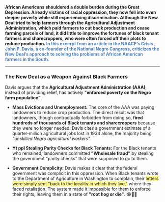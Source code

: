 **African Americans shouldered a double burden during the Great Depression. Already victims of racial oppression, they now fell into even deeper poverty while still experiencing discrimination. Although the New Deal tried to help farmers through the Agricultural Adjustment Administration, which paid farmers to cut back production and cease farming parcels of land, it did little to improve the fortunes of black tenant farmers and sharecroppers, who were often forced off their plots to reduce production. <font color="#4f81bd">In this excerpt from an article in the NAACP’s Crisis , John P. Davis, a co-founder of the National Negro Congress, criticizes the New Deal’s approach to solving the problems of African American farmers in the South.**</font>

****

### The New Deal as a Weapon Against Black Farmers

Davis argues that the **Agricultural Adjustment Administration (AAA)**, instead of providing relief, has actively **"enforced poverty on the Negro farm population"**.

- **Mass Evictions and Unemployment:** The core of the AAA was paying landowners to reduce crop production. The direct result was that landowners, though contractually forbidden from doing so, **fired hundreds of thousands of Black tenants and sharecroppers** because they were no longer needed. Davis cites a government estimate of a quarter-million agricultural jobs lost in 1934 alone, the majority being *"unskilled Negro agricultural workers".*
    
- **Yt ppl Stealing Parity Checks for Black Tenants:** For the Black tenants who remained, landowners committed **"Wholesale fraud"** by stealing the government "parity checks" that were supposed to go to them.
    
- **Government Complicity:** Davis makes it clear that the federal government was complicit in this oppression. When Black tenants wrote to the Department of Agriculture in Washington to complain, their <span style="background:#fff88f">letters were simply sent "back to the locality in which they live,"</span> where they faced retaliation. The system made it impossible for them to enforce their rights, leaving them in a state of **"root hog or die"**. 😭🙏💔